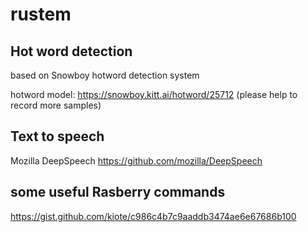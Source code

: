 # rustem

## Hot word detection 

based on Snowboy hotword detection system

hotword model: https://snowboy.kitt.ai/hotword/25712 (please help to record more samples)

## Text to speech

Mozilla DeepSpeech https://github.com/mozilla/DeepSpeech

## some useful Rasberry commands

https://gist.github.com/kiote/c986c4b7c9aaddb3474ae6e67686b100
